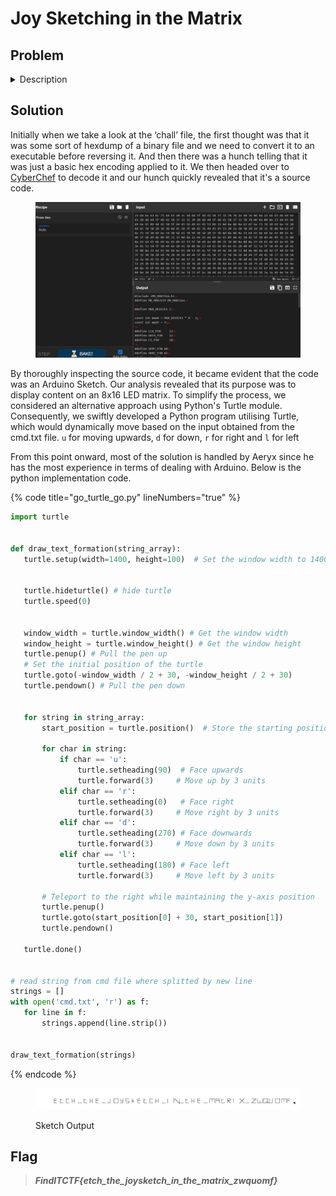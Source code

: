 # Joy Sketching in the Matrix

## Problem

<details>

<summary>Description</summary>

Joy is a big fan of the Matrix. She has this DVD which contains hidden easter eggs from the actors of the Matrix, especially the 8x16 version. Can you find out the easter egg?

Note: Format flag adalah FindITCTF{string} dengan kapitalisasi sesuai seperti petunjuk (lowercase)



</details>

## Solution

Initially when we take a look at the ‘chall’ file, the first thought was that it was some sort of hexdump of a binary file and we need to convert it to an executable before reversing it. And then there was a hunch telling that it was just a basic hex encoding applied to it. We then headed over to [CyberChef](https://gchq.github.io/CyberChef/) to decode it and our hunch quickly revealed that it's a source code.

<figure><img src="../../../.gitbook/assets/Screenshot 2023-05-15 094529.png" alt="" width="563"><figcaption></figcaption></figure>

By thoroughly inspecting the source code, it became evident that the code was an Arduino Sketch. Our analysis revealed that its purpose was to display content on an 8x16 LED matrix. To simplify the process, we considered an alternative approach using Python's Turtle module. Consequently, we swiftly developed a Python program utilising Turtle, which would dynamically move based on the input obtained from the cmd.txt file. `u` for moving upwards, `d` for down, `r` for right and `l` for left

From this point onward, most of the solution is handled by Aeryx since he has the most experience in terms of dealing with Arduino. Below is the python implementation code.

{% code title="go_turtle_go.py" lineNumbers="true" %}
```python
import turtle


def draw_text_formation(string_array):
   turtle.setup(width=1400, height=100)  # Set the window width to 1400 pixels


   turtle.hideturtle() # hide turtle
   turtle.speed(0)


   window_width = turtle.window_width() # Get the window width
   window_height = turtle.window_height() # Get the window height
   turtle.penup() # Pull the pen up
   # Set the initial position of the turtle
   turtle.goto(-window_width / 2 + 30, -window_height / 2 + 30)
   turtle.pendown() # Pull the pen down


   for string in string_array:
       start_position = turtle.position()  # Store the starting position of the string
      
       for char in string:
           if char == 'u':
               turtle.setheading(90)  # Face upwards
               turtle.forward(3)     # Move up by 3 units
           elif char == 'r':
               turtle.setheading(0)   # Face right
               turtle.forward(3)     # Move right by 3 units
           elif char == 'd':
               turtle.setheading(270) # Face downwards
               turtle.forward(3)     # Move down by 3 units
           elif char == 'l':
               turtle.setheading(180) # Face left
               turtle.forward(3)     # Move left by 3 units
      
       # Teleport to the right while maintaining the y-axis position
       turtle.penup()
       turtle.goto(start_position[0] + 30, start_position[1])
       turtle.pendown()
  
   turtle.done()


# read string from cmd file where splitted by new line
strings = []
with open('cmd.txt', 'r') as f:
   for line in f:
       strings.append(line.strip())


draw_text_formation(strings)
```
{% endcode %}

<figure><img src="../../../.gitbook/assets/WhatsApp Image 2023-05-14 at 15.33.28 (1).jpg" alt=""><figcaption><p>Sketch Output</p></figcaption></figure>

## Flag

> _**FindITCTF{etch\_the\_joysketch\_in\_the\_matrix\_zwquomf}**_
